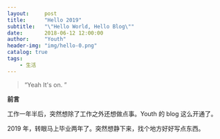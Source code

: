 ```yaml
---
layout:     post
title:      "Hello 2019"
subtitle:   "\"Hello World, Hello Blog\""
date:       2018-06-12 12:00:00
author:     "Youth"
header-img: "img/hello-0.png"
catalog: true
tags:
    - 生活
---
```


> “Yeah It's on. ”


**前言**

工作一年半后，突然想除了工作之外还想做点事。Youth 的 blog 这么开通了。

2019 年，转眼马上毕业两年了。突然想静下来，找个地方好好写点东西。





